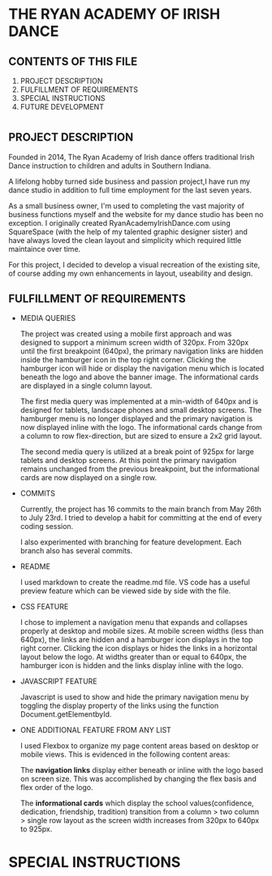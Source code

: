 THE RYAN ACADEMY OF IRISH DANCE
===============================


CONTENTS OF THIS FILE
---------------------
1. PROJECT DESCRIPTION
2. FULFILLMENT OF REQUIREMENTS  
3. SPECIAL INSTRUCTIONS
4. FUTURE DEVELOPMENT
#


PROJECT DESCRIPTION
-------------------

Founded in 2014, The Ryan Academy of Irish dance offers traditional Irish Dance instruction to children and adults in Southern Indiana.

A lifelong hobby turned side business and passion project,I have run my dance studio in addition to full time employment for the last seven years. 

As a small business owner, I'm used to completing the vast majority of business functions myself and the website for my dance studio has been no exception. I originally created RyanAcademyIrishDance.com using SquareSpace (with the help of my talented graphic designer sister) and have always loved the clean layout and simplicity which required little maintaince over time.

For this project, I decided to develop a visual recreation of the existing site, of course adding my own enhancements in layout, useability and design.

FULFILLMENT OF REQUIREMENTS
---------------------------
* MEDIA QUERIES

    The project was created using a mobile first approach and was designed to support a minimum screen width of 320px. From 320px until the first breakpoint (640px), the primary navigation links are hidden inside the hamburger icon in the top right corner. Clicking the hamburger icon will hide or display the navigation menu which is located beneath the logo and above the banner image. The informational cards are displayed in a single column layout. 

    The first media query was implemented at a min-width of 640px and is designed for tablets, landscape phones and small desktop screens. The hamburger menu is no longer displayed and the primary navigation is now displayed inline with the logo. The informational cards change from a column to row flex-direction, but are sized to ensure a 2x2 grid layout.

    The second media query is utilized at a break point of 925px for large tablets and desktop screens. At this point the primary navigation remains unchanged from the previous breakpoint, but the informational cards are now displayed on a single row.

* COMMITS

    Currently, the project has 16 commits to the main branch from May 26th to July 23rd. I tried to develop a habit for committing at the end of every coding session.

    I also experimented with branching for feature development. Each branch also has several commits.

* README

    I used markdown to create the readme.md file. VS code has a useful preview feature which can be viewed side by side with the file. 

* CSS FEATURE

    I chose to implement a navigation menu that expands and collapses properly at desktop and mobile sizes. At mobile screen widths (less than 640px), the links are hidden and a hamburger icon displays in the top right corner. Clicking the icon displays or hides the links in a horizontal layout below the logo. At widths greater than or equal to 640px, the hamburger icon is hidden and the links display inline with the logo.

* JAVASCRIPT FEATURE

    Javascript is used to show and hide the primary navigation menu by toggling the display property of the links using the function Document.getElementbyId.

* ONE ADDITIONAL FEATURE FROM ANY LIST

    I used Flexbox to organize my page content areas based on desktop or mobile views. This is evidenced in the following content areas:

    The **navigation links** display either beneath or inline with the logo based on screen size. This was accomplished by changing the flex basis and flex order of the logo. 

    The **informational cards** which display the school values(confidence, dedication, friendship, tradition) transition from a column > two column > single row layout as the screen width increases from 320px to 640px to 925px.

SPECIAL INSTRUCTIONS
====================

